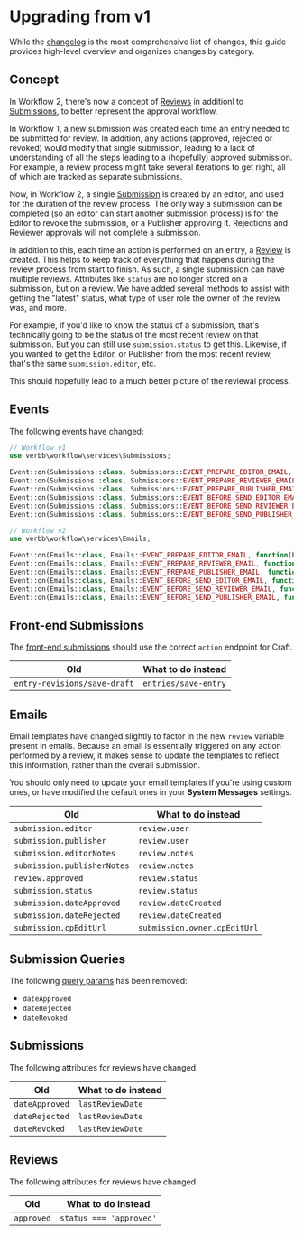 # Upgrading from v1
While the [changelog](https://github.com/verbb/workflow/blob/craft-5/CHANGELOG.md) is the most comprehensive list of changes, this guide provides high-level overview and organizes changes by category.

## Concept
In Workflow 2, there's now a concept of [Reviews](docs:developers/review) in additionl to [Submissions](docs:developers/submission), to better represent the approval workflow.

In Workflow 1, a new submission was created each time an entry needed to be submitted for review. In addition, any actions (approved, rejected or revoked) would modify that single submission, leading to a lack of understanding of all the steps leading to a (hopefully) approved submission. For example, a review process might take several iterations to get right, all of which are tracked as separate submissions.

Now, in Workflow 2, a single [Submission](docs:developers/submission) is created by an editor, and used for the duration of the review process. The only way a submission can be completed (so an editor can start another submission process) is for the Editor to revoke the submission, or a Publisher approving it. Rejections and Reviewer approvals will not complete a submission.

In addition to this, each time an action is performed on an entry, a [Review](docs:developers/review) is created. This helps to keep track of everything that happens during the review process from start to finish. As such, a single submission can have multiple reviews. Attributes like `status` are no longer stored on a submission, but on a review. We have added several methods to assist with getting the "latest" status, what type of user role the owner of the review was, and more.

For example, if you'd like to know the status of a submission, that's technically going to be the status of the most recent review on that submission. But you can still use `submission.status` to get this. Likewise, if you wanted to get the Editor, or Publisher from the most recent review, that's the same `submission.editor`, etc.

This should hopefully lead to a much better picture of the reviewal process.

## Events
The following events have changed:

```php
// Workflow v1
use verbb\workflow\services\Submissions;

Event::on(Submissions::class, Submissions::EVENT_PREPARE_EDITOR_EMAIL, function(EmailEvent $event)
Event::on(Submissions::class, Submissions::EVENT_PREPARE_REVIEWER_EMAIL, function(EmailEvent $event)
Event::on(Submissions::class, Submissions::EVENT_PREPARE_PUBLISHER_EMAIL, function(EmailEvent $event)
Event::on(Submissions::class, Submissions::EVENT_BEFORE_SEND_EDITOR_EMAIL, function(EmailEvent $event)
Event::on(Submissions::class, Submissions::EVENT_BEFORE_SEND_REVIEWER_EMAIL, function(EmailEvent $event)
Event::on(Submissions::class, Submissions::EVENT_BEFORE_SEND_PUBLISHER_EMAIL, function(EmailEvent $event)

// Workflow v2
use verbb\workflow\services\Emails;

Event::on(Emails::class, Emails::EVENT_PREPARE_EDITOR_EMAIL, function(EmailEvent $event)
Event::on(Emails::class, Emails::EVENT_PREPARE_REVIEWER_EMAIL, function(EmailEvent $event)
Event::on(Emails::class, Emails::EVENT_PREPARE_PUBLISHER_EMAIL, function(EmailEvent $event)
Event::on(Emails::class, Emails::EVENT_BEFORE_SEND_EDITOR_EMAIL, function(EmailEvent $event)
Event::on(Emails::class, Emails::EVENT_BEFORE_SEND_REVIEWER_EMAIL, function(EmailEvent $event)
Event::on(Emails::class, Emails::EVENT_BEFORE_SEND_PUBLISHER_EMAIL, function(EmailEvent $event)
```

## Front-end Submissions
The [front-end submissions](docs:template-guides/front-end-submission) should use the correct `action` endpoint for Craft.

Old | What to do instead
--- | ---
| `entry-revisions/save-draft` | `entries/save-entry`


## Emails
Email templates have changed slightly to factor in the new `review` variable present in emails. Because an email is essentially triggered on any action performed by a review, it makes sense to update the templates to reflect this information, rather than the overall submission.

You should only need to update your email templates if you're using custom ones, or have modified the default ones in your **System Messages** settings.

Old | What to do instead
--- | ---
| `submission.editor` | `review.user`
| `submission.publisher` | `review.user`
| `submission.editorNotes` | `review.notes`
| `submission.publisherNotes` | `review.notes`
| `review.approved` | `review.status`
| `submission.status` | `review.status`
| `submission.dateApproved` | `review.dateCreated`
| `submission.dateRejected` | `review.dateCreated`
| `submission.cpEditUrl` | `submission.owner.cpEditUrl`


## Submission Queries
The following [query params](docs:getting-elements/submission-queries) has been removed:

- `dateApproved`
- `dateRejected`
- `dateRevoked`


## Submissions
The following attributes for reviews have changed.

Old | What to do instead
--- | ---
| `dateApproved` | `lastReviewDate`
| `dateRejected` | `lastReviewDate`
| `dateRevoked` | `lastReviewDate`


## Reviews
The following attributes for reviews have changed.

Old | What to do instead
--- | ---
| `approved` | `status === 'approved'`

